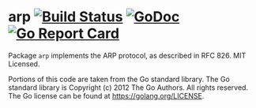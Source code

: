 arp [![Build Status](https://travis-ci.org/sonnt85/gonetwork/arp.svg?branch=master)](https://travis-ci.org/sonnt85/gonetwork/arp) [![GoDoc](https://godoc.org/github.com/sonnt85/gonetwork/arp?status.svg)](https://godoc.org/github.com/sonnt85/gonetwork/arp) [![Go Report Card](https://goreportcard.com/badge/github.com/sonnt85/gonetwork/arp)](https://goreportcard.com/report/github.com/sonnt85/gonetwork/arp)
===

Package `arp` implements the ARP protocol, as described in RFC 826.
MIT Licensed.

Portions of this code are taken from the Go standard library.  The Go
standard library is Copyright (c) 2012 The Go Authors. All rights reserved.
The Go license can be found at https://golang.org/LICENSE.
